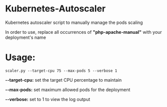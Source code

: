 # Kubernetes-Autoscaler
Kubernetes autoscaler script to manually manage the pods scaling

In order to use, replace all occurrences of __"php-apache-manual"__ with your deployment's name

# Usage:
```scaler.py --target-cpu 75 --max-pods 5 --verbose 1```

__--target-cpu:__ set the target CPU percentage to maintain

__--max-pods:__ set maximum allowed pods for the deployment

__--verbose:__ set to 1 to view the log output
